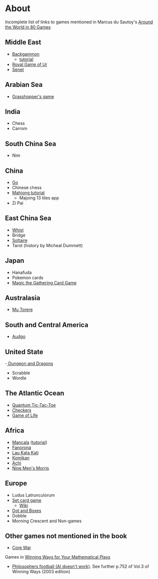 # About

Incomplete list of links to games mentioned in Marcus du Sautoy's [Around the World in 80 Games](https://www.kirkusreviews.com/book-reviews/marcus-du-sautoy/around-the-world-in-eighty-games/)

## Middle East

- [Backgammon](https://cardgames.io/backgammon/)
  - [tutorial](https://www.youtube.com/watch?v=VOQWJvsI4LE)
- [Royal Game of Ur](https://royalur.net/)
- [Senet](https://www.playonlinedicegames.com/senet)

## Arabian Sea
- [Grasshopper's game](https://steemit.com/philosophy/@danmaruschak/a-review-of-the-grasshopper-games-life-and-utopia-1978-by-bernard-suits)


## India

- Chess
- Carrom

## South China Sea

- Nim

## China

- [Go](https://online-go.com/)
- Chinese chess
- [Mahjong tutorial](https://www.youtube.com/watch?v=pka0nVIahb0)   
  - Majoing 13 tiles app
- Zi Pai

## East China Sea

- [Whist](https://cardgames.io/whist/)
- Bridge
- [Soltaire](https://solitaired.com/)
- Tarot (history by Micheal Dummett)

## Japan

- Hanafuda
- Pokemon cards
- [Magic the Gathering Card Game](https://en.wikipedia.org/wiki/Magic:_The_Gathering)

## Australasia

- [Mu Torere](https://www.onlinesologames.com/mu-torere)

## South and Central America
- [Audgo](https://ludii.games/details.php?keyword=Adugo)

## United State
-[ Dungeon and Dragons](https://www.dndbeyond.com/begin/en)
- Scrabble
- Wordle

## The Atlantic Ocean

- [Quantum Tic-Tac-Toe](https://quantum-ttt.herokuapp.com/)
- [Checkers](https://draughts.github.io/)
- [Game of Life](https://3willows.github.io/conways-game-of-life/)

## Africa

- [Mancala](https://www.mathsisfun.com/games/mancala.html) ([tutorial](https://www.youtube.com/watch?v=aLQX1TQjUbw))
- [Fanorona](https://www.mindsports.nl/index.php/dagaz/845-fanorona-ai)
- [Lau Kata Kati](https://www.onlinesologames.com/lau-kata-kati)
- [Komikan](https://ludii.games/details.php?keyword=Komikan)
- [Achi](https://www.mindresearch.org/mathminds/achi?language=English)
- [Nine Men's Morris](https://toytheater.com/nine-mens-morris/)

## Europe

- Ludus Latrunculorum
- [Set card game](https://playset.netlify.app/)
  - [Wiki](https://en.wikipedia.org/wiki/Set_(card_game))
- [Dot and Boxes](https://gametable.org/games/dots-and-boxes/)
- Dobble
- Morning Crescent and Non-games

## Other games not mentioned in the book

- [Core War](https://crypto.stanford.edu/~blynn/play/redcode.html)

Games in [Winning Ways for Your Mathematical Plays](https://en.wikipedia.org/wiki/Winning_Ways_for_Your_Mathematical_Plays)
- [Philosophers football (AI doesn't work)](http://philosophers.football/).  See further p.752 of Vol.3 of Winning Ways (2003 edition)
